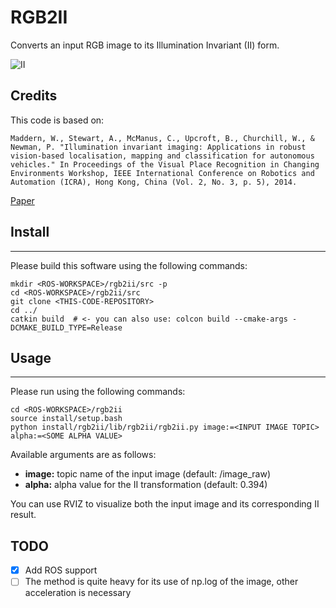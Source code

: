 # RGB2II 

Converts an input RGB image to its Illumination Invariant (II) form.

![II](docs/rgb2ii.png?raw=:q:qtrue "RGB2II") 


## Credits 
This code is based on:
```
Maddern, W., Stewart, A., McManus, C., Upcroft, B., Churchill, W., & Newman, P. "Illumination invariant imaging: Applications in robust vision-based localisation, mapping and classification for autonomous vehicles." In Proceedings of the Visual Place Recognition in Changing Environments Workshop, IEEE International Conference on Robotics and Automation (ICRA), Hong Kong, China (Vol. 2, No. 3, p. 5), 2014.
```
[Paper](https://www.robots.ox.ac.uk/~mobile/Papers/2014ICRA_maddern.pdf)

## Install
-------
Please build this software using the following commands:
```
mkdir <ROS-WORKSPACE>/rgb2ii/src -p
cd <ROS-WORKSPACE>/rgb2ii/src
git clone <THIS-CODE-REPOSITORY>
cd ../
catkin build  # <- you can also use: colcon build --cmake-args -DCMAKE_BUILD_TYPE=Release
```

## Usage
-----
Please run using the following commands:
```
cd <ROS-WORKSPACE>/rgb2ii
source install/setup.bash
python install/rgb2ii/lib/rgb2ii/rgb2ii.py image:=<INPUT IMAGE TOPIC> alpha:=<SOME ALPHA VALUE> 
```
Available arguments are as follows:

- **image:** topic name of the input image  (default: /image_raw)
- **alpha:** alpha value for the II transformation (default: 0.394)

You can use RVIZ to visualize both the input image and its corresponding II result.

## TODO
- [x] Add ROS support
- [ ] The method is quite heavy for its use of np.log of the image, other acceleration is necessary